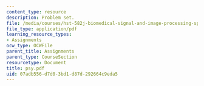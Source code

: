 ```yaml
---
content_type: resource
description: Problem set.
file: /media/courses/hst-582j-biomedical-signal-and-image-processing-spring-2007/07adb556d7d03bd1d87d292664c9eda5_psy.pdf
file_type: application/pdf
learning_resource_types:
- Assignments
ocw_type: OCWFile
parent_title: Assignments
parent_type: CourseSection
resourcetype: Document
title: psy.pdf
uid: 07adb556-d7d0-3bd1-d87d-292664c9eda5
---
```

